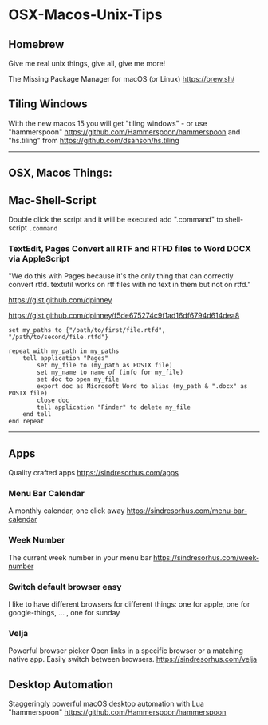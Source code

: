 # OSX-Macos-Unix-Tips


## Homebrew
Give me real unix things, give all, give me more!

The Missing Package Manager for macOS (or Linux)
https://brew.sh/


## Tiling Windows
With the new macos 15 you will get "tiling windows" - or use "hammerspoon" https://github.com/Hammerspoon/hammerspoon and "hs.tiling" from https://github.com/dsanson/hs.tiling


---
## OSX, Macos Things:


## Mac-Shell-Script

Double click the script and it will be executed
add ".command" to shell-script
```.command```



### TextEdit, Pages Convert all RTF and RTFD files to Word DOCX via AppleScript

"We do this with Pages because it's the only thing that can correctly convert rtfd. textutil works on rtf files with no text in them but not on rtfd."

https://gist.github.com/dpinney

https://gist.github.com/dpinney/f5de675274c9f1ad16df6794d614dea8

```applescript
set my_paths to {"/path/to/first/file.rtfd", "/path/to/second/file.rtfd"}

repeat with my_path in my_paths
	tell application "Pages"
		set my_file to (my_path as POSIX file)
		set my_name to name of (info for my_file)
		set doc to open my_file
		export doc as Microsoft Word to alias (my_path & ".docx" as POSIX file)
		close doc
		tell application "Finder" to delete my_file
	end tell
end repeat
```

---

## Apps


Quality crafted apps
https://sindresorhus.com/apps

### Menu Bar Calendar
A monthly calendar, one click away
https://sindresorhus.com/menu-bar-calendar

### Week Number
The current week number in your menu bar 
https://sindresorhus.com/week-number

### Switch default browser easy
I like to have different browsers for different things: one for apple, one for google-things, ... , one for sunday


### Velja
Powerful browser picker
Open links in a specific browser or a matching native app. Easily switch between browsers.
https://sindresorhus.com/velja


## Desktop Automation
Staggeringly powerful macOS desktop automation with Lua 
"hammerspoon" https://github.com/Hammerspoon/hammerspoon






